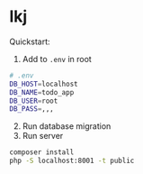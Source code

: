 # lkj

Quickstart:
1. Add to `.env` in root

```bash
# .env
DB_HOST=localhost
DB_NAME=todo_app
DB_USER=root
DB_PASS=,,,
```

2. Run database migration
3. Run server

```bash
composer install
php -S localhost:8001 -t public
```

